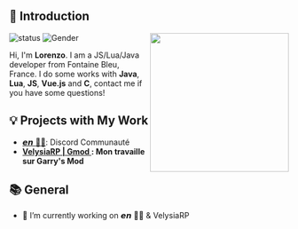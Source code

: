 ## 👋 Introduction

<img align='right' src='https://avatars.githubusercontent.com/u/178090845?v=4' width='250"'>

![status](https://img.shields.io/badge/status-up-brightgreen) ![Gender](https://img.shields.io/badge/gender-%F0%9F%A4%B5-lightgrey)

Hi, I'm **Lorenzo**. I am a JS/Lua/Java developer from Fontaine Bleu, France.
I do some works with **Java**, **Lua**, **JS**, **Vue.js** and **C**, contact me if you have some questions!


## 💡 Projects with My Work

-   [𝙚𝙣 🎲⛺](https://discord.gg/fRbJgB84RE): Discord Communauté 
- **[VelysiaRP | Gmod ](https://discord.gg/vuG4kf64): Mon travaille sur Garry's Mod**

## 📚 General

- 🔭 I’m currently working on 𝙚𝙣 🎲⛺ & VelysiaRP